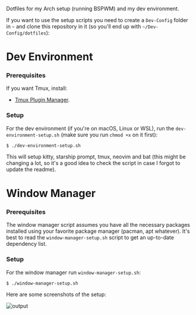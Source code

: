 Dotfiles for my Arch setup (running BSPWM) and my dev environment.

If you want to use the setup scripts you need to create a `Dev-Config` folder in `~` and clone this repository in it (so you'll end up with `~/Dev-Config/dotfiles`):

# Dev Environment

### Prerequisites

If you want Tmux, install:

- [Tmux Plugin Manager](https://github.com/tmux-plugins/tpm).

### Setup

For the dev environment (if you're on macOS, Linux or WSL), run the `dev-environment-setup.sh` (make sure you run `chmod +x` on it first):

```
$ ./dev-environment-setup.sh
```

This will setup kitty, starship prompt, tmux, neovim and bat (this might be changing a lot, so it's a good idea to check the script in case I forgot to update the readme).

# Window Manager

### Prerequisites

The window manager script assumes you have all the necessary packages installed using your favorite package manager (pacman, apt whatever). It's best to read the `window-manager-setup.sh` script to get an up-to-date dependency list.

### Setup

For the window manager run `window-manager-setup.sh`:

```
$ ./window-manager-setup.sh
```

Here are some screenshots of the setup:

![output](https://user-images.githubusercontent.com/3255810/118803603-3c456a80-b8ac-11eb-978a-3145e7893a8f.png)
